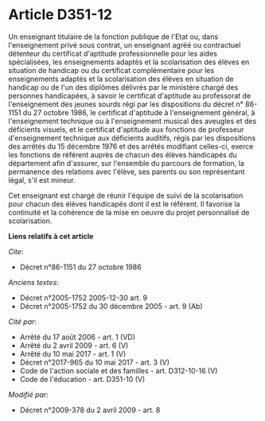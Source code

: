 # Article D351-12

Un enseignant titulaire de la fonction publique de l'Etat ou, dans l'enseignement privé sous contrat, un enseignant agréé ou
contractuel détenteur du certificat d'aptitude professionnelle pour les aides spécialisées, les enseignements adaptés et la
scolarisation des élèves en situation de handicap ou du certificat complémentaire pour les enseignements adaptés et la
scolarisation des élèves en situation de handicap ou de l'un des diplômes délivrés par le ministère chargé des personnes
handicapées, à savoir le certificat d'aptitude au professorat de l'enseignement des jeunes sourds régi par les dispositions
du décret n° 86-1151 du 27 octobre 1986, le certificat d'aptitude à l'enseignement général, à l'enseignement technique ou à
l'enseignement musical des aveugles et des déficients visuels, et le certificat d'aptitude aux fonctions de professeur
d'enseignement technique aux déficients auditifs, régis par les dispositions des arrêtés du 15 décembre 1976 et des arrêtés
modifiant celles-ci, exerce les fonctions de référent auprès de chacun des élèves handicapés du département afin d'assurer,
sur l'ensemble du parcours de formation, la permanence des relations avec l'élève, ses parents ou son représentant légal,
s'il est mineur. 

Cet enseignant est chargé de réunir l'équipe de suivi de la scolarisation pour chacun des élèves handicapés dont il est le
référent. Il favorise la continuité et la cohérence de la mise en oeuvre du projet personnalisé de scolarisation.

**Liens relatifs à cet article**

_Cite_:

  - Décret n°86-1151 du 27 octobre 1986

_Anciens textes_:

  - Décret n°2005-1752 2005-12-30 art. 9
  - Décret n°2005-1752 du 30 décembre 2005 - art. 9 (Ab)

_Cité par_:

  - Arrêté du 17 août 2006 - art. 1 (VD)
  - Arrêté du 2 avril 2009 - art. 6 (V)
  - Arrêté du 10 mai 2017 - art. 1 (V)
  - Décret n°2017-965 du 10 mai 2017 - art. 3 (V)
  - Code de l'action sociale et des familles - art. D312-10-16 (V)
  - Code de l'éducation - art. D351-10 (V)

_Modifié par_:

  - Décret n°2009-378 du 2 avril 2009 - art. 8
